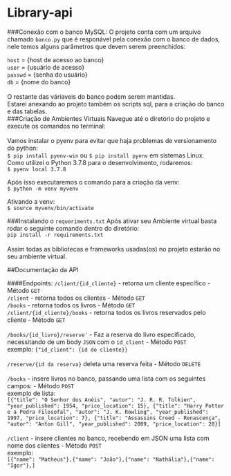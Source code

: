 # Library-api

###Conexão com o banco MySQL:
O projeto conta com um arquivo chamado `banco.py` que é responável pela conexão com o banco de dados, nele temos alguns parâmetros que devem serem preenchidos:

`host` = {host de acesso ao banco} <br>
`user` = {usuário de acesso} <br>
`passwd` = {senha do usuário} <br>
`db` = {nome do banco}<br>
<br>
O restante das váriaveis do banco podem serem mantidas. <br>
Estarei anexando ao projeto também os scripts sql, para a criação do banco e das tabelas.
<br>
###Criação de Ambientes Virtuais
Navegue até o diretório do projeto e execute os comandos no terminal: <br>
<br>
Vamos instalar o pyenv para evitar que haja problemas de versionamento do python:<br>
`$ pip install pyenv-win` ou `$ pip install pyenv` em sistemas Linux.
<br>
Como utilizei o Python 3.7.8 para o desenvolvimento, rodaremos:<br>
`$ pyenv local 3.7.8`<br>

Após isso executaremos o comando para a criação da venv:<br>
`$ python -m venv myvenv`<br>

Ativando a venv:<br>
`$ source myvenv/bin/activate`

###Instalando o `requeriments.txt`
Após ativar seu Ambiente virtual basta rodar o seguinte comando dentro do diretório:<br>
`pip install -r requirements.txt`<br><br>
Assim todas as bibliotecas e frameworks usadas(os) no projeto estarão no seu ambiente virtual.

##Documentação da API

####Endpoints:
`/client/{id_cliente}` - retorna um cliente específico - Método `GET`<br>
`/client` - retorna todos os clientes - Método `GET`<br>
`/books` - retorna todos os livros - Método `GET`<br>
`/client/{id_cliente}/books` - retorna todos os livros reservados pelo cliente - Método `GET`<br><br>
`/books/{id_livro}/reserve'` - Faz a reserva do livro especificado, necessitando de um body `JSON` com o `id_client` - Método `POST`<br>
exemplo: `{"id_client": {id do cliente}}`<br><br>
`/reserve/{id da reserva}`  deleta uma reserva feita - Método `DELETE`<br><br>
`/books` - insere livros no banco, passando uma lista com os seguintes campos: - Método `POST`<br>
exemplo de lista:<br>
`[{"title": "O Senhor dos Anéis",
   "autor": "J. R. R. Tolkien",
   "year_published": 1954,
   "price_location": 15},
   {"title": "Harry Potter e a Pedra Filosofal",
   "autor": "J. K. Rowling",
   "year_published": 1997,
   "price_location": 7},
   {"title": "Assassins Creed - Renascença",
   "autor": "Anton Gill",
   "year_published": 2009,
   "price_location": 20}]`<br><br>
`/client` - insere clientes no banco, recebendo em JSON uma lista com nome dos clientes - Método `POST`<br>
exemplo:<br>
`[{"name": "Matheus"},{"name": "João"},{"name": "Nathália"},{"name": "Igor"},]`<br><br>

   
   
